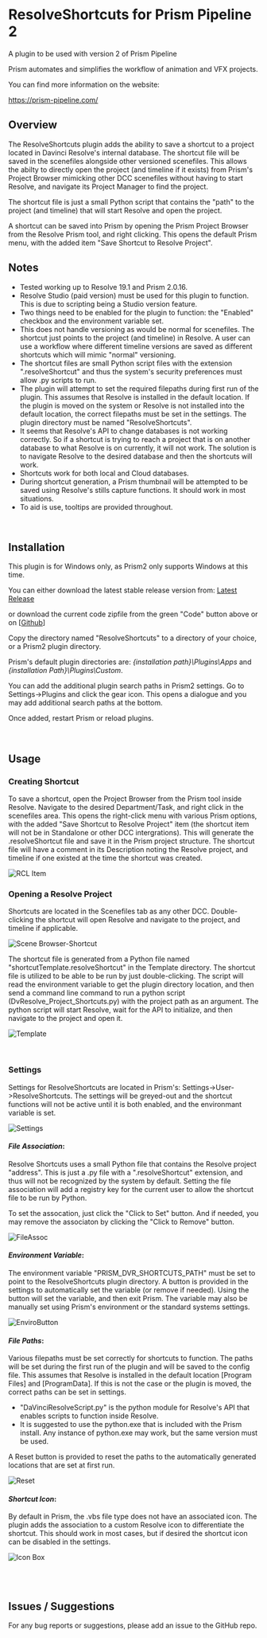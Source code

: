 # **ResolveShortcuts for Prism Pipeline 2**
A plugin to be used with version 2 of Prism Pipeline 

Prism automates and simplifies the workflow of animation and VFX projects.

You can find more information on the website:

https://prism-pipeline.com/



## **Overview**

The ResolveShortcuts plugin adds the ability to save a shortcut to a project located in Davinci Resolve's internal database.  The shortcut file will be saved in the scenefiles alongside other versioned scenefiles.  This allows the abilty to directly open the project (and timeline if it exists) from Prism's Project Browser mimicking other DCC scenefiles without having to start Resolve, and navigate its Project Manager to find the project.

The shortcut file is just a small Python script that contains the "path" to the project (and timeline) that will start Resolve and open the project.

A shortcut can be saved into Prism by opening the Prism Project Browser from the Resolve Prism tool, and right clicking.  This opens the default Prism menu, with the added item "Save Shortcut to Resolve Project".

## **Notes**

- Tested working up to Resolve 19.1 and Prism 2.0.16.
- Resolve Studio (paid version) must be used for this plugin to function. This is due to scripting being a Studio version feature. 
- Two things need to be enabled for the plugin to function: the "Enabled" checkbox and the environment variable set.
- This does not handle versioning as would be normal for scenefiles.  The shortcut just points to the project (and timeline) in Resolve.  A user can use a workflow where different timeline versions are saved as different shortcuts which will mimic "normal" versioning.
- The shortcut files are small Python script files with the extension ".resolveShortcut" and thus the system's security preferences must allow .py scripts to run.
- The plugin will attempt to set the required filepaths during first run of the plugin.  This assumes that Resolve is installed in the default location.  If the plugin is moved on the system or Resolve is not installed into the default location, the correct filepaths must be set in the settings.  The plugin directory must be named "ResolveShortcuts".
- It seems that Resolve's API to change databases is not working correctly.  So if a shortcut is trying to reach a project that is on another database to what Resolve is on currently, it will not work.  The solution is to navigate Resolve to the desired database and then the shortcuts will work.
- Shortcuts work for both local and Cloud databases.
- During shortcut generation, a Prism thumbnail will be attempted to be saved using Resolve's stills capture functions.  It should work in most situations. 
- To aid is use, tooltips are provided throughout.
  
<br/>

## **Installation**

This plugin is for Windows only, as Prism2 only supports Windows at this time.

You can either download the latest stable release version from: [Latest Release](https://github.com/AltaArts/ResolveShortcuts--Prism-Plugin/releases/latest)

or download the current code zipfile from the green "Code" button above or on [[Github](https://github.com/AltaArts/Gimp_Integration--Prism-Plugin)]

Copy the directory named "ResolveShortcuts" to a directory of your choice, or a Prism2 plugin directory.

Prism's default plugin directories are: *{installation path}\Plugins\Apps* and *{installation Path}\Plugins\Custom*.

You can add the additional plugin search paths in Prism2 settings.  Go to Settings->Plugins and click the gear icon.  This opens a dialogue and you may add additional search paths at the bottom.

Once added, restart Prism or reload plugins.

<br/>

## **Usage**

### **Creating Shortcut**

To save a shortcut, open the Project Browser from the Prism tool inside Resolve.  Navigate to the desired Department/Task, and right click in the scenefiles area.  This opens the right-click menu with various Prism options, with the added "Save Shortcut to Resolve Project" item (the shortcut item will not be in Standalone or other DCC intergrations).  This will generate the .resolveShortcut file and save it in the Prism project structure.  The shortcut file will have a comment in its Description noting the Resolve project, and timeline if one existed at the time the shortcut was created.

![RCL Item](https://github.com/user-attachments/assets/69817b5d-b838-45f2-850d-7ecf1f5ce7c4)

### **Opening a Resolve Project**
Shortcuts are located in the Scenefiles tab as any other DCC.  Double-clicking the shortcut will open Resolve and navigate to the project, and timeline if applicable.

![Scene Browser-Shortcut](https://github.com/user-attachments/assets/4fb60218-39ff-4fdb-865e-737bdc841e05)

The shortcut file is generated from a Python file named "shortcutTemplate.resolveShortcut" in the Template directory.  The shortcut file is utilized to be able to be run by just double-clicking.  The script will read the environment variable to get the plugin directory location, and then send a command line command to run a python script (DvResolve_Project_Shortcuts.py) with the project path as an argument.  The python script will start Resolve, wait for the API to initialize, and then navigate to the project and open it.

![Template](https://github.com/user-attachments/assets/0bcff514-3df1-4db0-8bcf-11450a9e4f43)

<br/>

### **Settings**

Settings for ResolveShortcuts are located in Prism's:   Settings->User->ResolveShortcuts.  The settings will be greyed-out and the shortcut functions will not be active until it is both enabled, and the environmant variable is set.

![Settings](https://github.com/user-attachments/assets/3c482dd4-66db-40b8-8af2-fb7dbfa122fc)

#### *File Association*:

Resolve Shortcuts uses a small Python file that contains the Resolve project "address".  This is just a .py file with a ".resolveShortcut" extension, and thus will not be recognized by the system by default.  Setting the file association will add a registry key for the current user to allow the shortcut file to be run by Python.

To set the assocation, just click the "Click to Set" button.  And if needed, you may remove the associaton by clicking the "Click to Remove" button.

![FileAssoc](https://github.com/user-attachments/assets/66dbbae5-7a42-439e-ae38-b5bd4754564c)



#### *Environment Variable*:

The environment variable "PRISM_DVR_SHORTCUTS_PATH" must be set to point to the ResolveShortcuts plugin directory.  A button is provided in the settings to automatically set the variable (or remove if needed).  Using the button will set the variable, and then exit Prism.   The variable may also be manually set using Prism's environment or the standard systems settings.

![EnviroButton](https://github.com/user-attachments/assets/d07be8a1-c636-4af6-ba70-2b0b6fef53e2)

#### *File Paths*:

Various filepaths must be set correctly for shortcuts to function.  The paths will be set during the first run of the plugin and will be saved to the config file.  This assumes that Resolve is installed in the default location [Program Files] and [ProgramData].  If this is not the case or the plugin is moved, the correct paths can be set in settings.

- "DaVinciResolveScript.py" is the python module for Resolve's API that enables scripts to function inside Resolve.
- It is suggested to use the python.exe that is included with the Prism install.  Any instance of python.exe may work, but the same version must be used.

 A Reset button is provided to reset the paths to the automatically generated locations that are set at first run.

 ![Reset](https://github.com/user-attachments/assets/75aadeec-8e11-4fd7-b4d0-b04dd96c0281)


#### *Shortcut Icon*:

By default in Prism, the .vbs file type does not have an associated icon.  The plugin adds the association to a custom Resolve icon to differentiate the shortcut.  This should work in most cases, but if desired the shortcut icon can be disabled in the settings.

![Icon Box](https://github.com/user-attachments/assets/0566cea6-bdc2-4ce4-ab21-b06eb1a28459)


<br/><br/>


## **Issues / Suggestions**

For any bug reports or suggestions, please add an issue to the GitHub repo.
